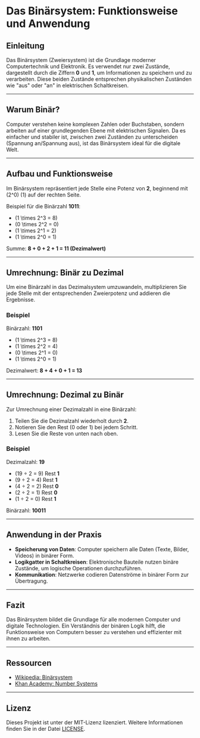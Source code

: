 # Das Binärsystem: Funktionsweise und Anwendung

## Einleitung  
Das Binärsystem (Zweiersystem) ist die Grundlage moderner Computertechnik und Elektronik. Es verwendet nur zwei Zustände, dargestellt durch die Ziffern **0** und **1**, um Informationen zu speichern und zu verarbeiten. Diese beiden Zustände entsprechen physikalischen Zuständen wie "aus" oder "an" in elektrischen Schaltkreisen.

---

## Warum Binär?  
Computer verstehen keine komplexen Zahlen oder Buchstaben, sondern arbeiten auf einer grundlegenden Ebene mit elektrischen Signalen. Da es einfacher und stabiler ist, zwischen zwei Zuständen zu unterscheiden (Spannung an/Spannung aus), ist das Binärsystem ideal für die digitale Welt.

---

## Aufbau und Funktionsweise  
Im Binärsystem repräsentiert jede Stelle eine Potenz von **2**, beginnend mit \(2^0\) (1) auf der rechten Seite.  

Beispiel für die Binärzahl **1011**:  
- \(1 \times 2^3 = 8\)  
- \(0 \times 2^2 = 0\)  
- \(1 \times 2^1 = 2\)  
- \(1 \times 2^0 = 1\)  

Summe: **8 + 0 + 2 + 1 = 11 (Dezimalwert)**

---

## Umrechnung: Binär zu Dezimal  
Um eine Binärzahl in das Dezimalsystem umzuwandeln, multiplizieren Sie jede Stelle mit der entsprechenden Zweierpotenz und addieren die Ergebnisse.

### Beispiel  
Binärzahl: **1101**  
- \(1 \times 2^3 = 8\)  
- \(1 \times 2^2 = 4\)  
- \(0 \times 2^1 = 0\)  
- \(1 \times 2^0 = 1\)  

Dezimalwert: **8 + 4 + 0 + 1 = 13**

---

## Umrechnung: Dezimal zu Binär  
Zur Umrechnung einer Dezimalzahl in eine Binärzahl:  
1. Teilen Sie die Dezimalzahl wiederholt durch **2**.  
2. Notieren Sie den Rest (0 oder 1) bei jedem Schritt.  
3. Lesen Sie die Reste von unten nach oben.

### Beispiel  
Dezimalzahl: **19**  
- \(19 ÷ 2 = 9\) Rest **1**  
- \(9 ÷ 2 = 4\) Rest **1**  
- \(4 ÷ 2 = 2\) Rest **0**  
- \(2 ÷ 2 = 1\) Rest **0**  
- \(1 ÷ 2 = 0\) Rest **1**  

Binärzahl: **10011**

---

## Anwendung in der Praxis  
- **Speicherung von Daten**: Computer speichern alle Daten (Texte, Bilder, Videos) in binärer Form.  
- **Logikgatter in Schaltkreisen**: Elektronische Bauteile nutzen binäre Zustände, um logische Operationen durchzuführen.  
- **Kommunikation**: Netzwerke codieren Datenströme in binärer Form zur Übertragung.  

---

## Fazit  
Das Binärsystem bildet die Grundlage für alle modernen Computer und digitale Technologien. Ein Verständnis der binären Logik hilft, die Funktionsweise von Computern besser zu verstehen und effizienter mit ihnen zu arbeiten.

---

## Ressourcen  
- [Wikipedia: Binärsystem](https://de.wikipedia.org/wiki/Bin%C3%A4rsystem)  
- [Khan Academy: Number Systems](https://www.khanacademy.org/computing)  

---

## Lizenz  
Dieses Projekt ist unter der MIT-Lizenz lizenziert. Weitere Informationen finden Sie in der Datei [LICENSE](LICENSE).
